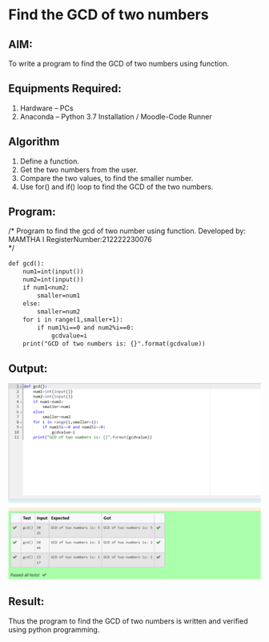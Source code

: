 # Find the GCD of two numbers

## AIM:
To write a program to find the GCD of two numbers using function.

## Equipments Required:
1. Hardware – PCs
2. Anaconda – Python 3.7 Installation / Moodle-Code Runner

## Algorithm
1. Define a function.
2. Get the two numbers from the user.
3. Compare the two values, to find the smaller number.
4. Use for() and if() loop to find the GCD of the two numbers.

## Program:

/*
Program to find the gcd of two number using function.
Developed by: MAMTHA I
RegisterNumber:212222230076  
*/
```
def gcd():
    num1=int(input())
    num2=int(input())
    if num1<num2:
        smaller=num1
    else:
        smaller=num2
    for i in range(1,smaller+1):
        if num1%i==0 and num2%i==0:
            gcdvalue=i
    print("GCD of two numbers is: {}".format(gcdvalue))
```


## Output:
![gcd of two number](out.png)


## Result:
Thus the program to find the GCD of two numbers is written and verified using python programming.

